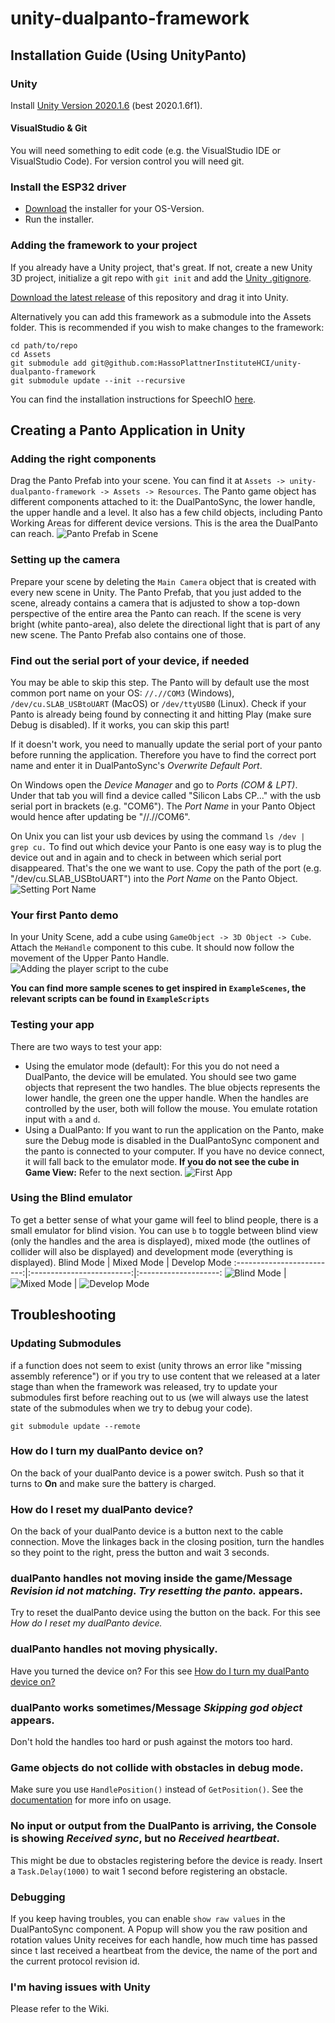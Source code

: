 # unity-dualpanto-framework

## Installation Guide (Using UnityPanto)

### Unity
Install [Unity Version 2020.1.6](https://unity3d.com/de/get-unity/download/archive) (best 2020.1.6f1).

#### VisualStudio & Git
You will need something to edit code (e.g. the VisualStudio IDE or VisualStudio Code).
For version control you will need git.

### Install the ESP32 driver
- [Download](https://www.silabs.com/products/development-tools/software/usb-to-uart-bridge-vcp-drivers) the installer for your OS-Version.
- Run the installer.

### Adding the framework to your project
If you already have a Unity project, that's great. If not, create a new Unity 3D project, initialize a git repo with `git init` and add the [Unity .gitignore](https://github.com/github/gitignore/blob/master/Unity.gitignore).

[Download the latest release](https://github.com/HassoPlattnerInstituteHCI/unity-dualpanto-framework/releases/tag/v1.2) of this repository and drag it into Unity. 

Alternatively you can add this framework as a submodule into the Assets folder. This is recommended if you wish to make changes to the framework:
```
cd path/to/repo
cd Assets
git submodule add git@github.com:HassoPlattnerInstituteHCI/unity-dualpanto-framework
git submodule update --init --recursive
```
You can find the installation instructions for SpeechIO [here](https://github.com/HassoPlattnerInstituteHCI/SpeechIOForUnity#installation). 

## Creating a Panto Application in Unity
### Adding the right components
Drag the Panto Prefab into your scene. You can find it at `Assets -> unity-dualpanto-framework -> Assets -> Resources`. The Panto game object has different components attached to it: the DualPantoSync, the lower handle, the upper handle and a level. It also has a few child objects, including Panto Working Areas for different device versions. This is the area the DualPanto can reach.
![Panto Prefab in Scene](/Documentation/readme_images/panto_prefab_with_highlights.png)

### Setting up the camera
Prepare your scene by deleting the `Main Camera` object that is created with every new scene in Unity. The Panto Prefab, that you just added to the scene, already contains a camera that is adjusted to show a top-down perspective of the entire area the Panto can reach.
If the scene is very bright (white panto-area), also delete the directional light that is part of any new scene. The Panto Prefab also contains one of those.

### Find out the serial port of your device, if needed
You may be able to skip this step. The Panto will by default use the most common port name on your OS: `//.//COM3` (Windows), `/dev/cu.SLAB_USBtoUART` (MacOS) or `/dev/ttyUSB0` (Linux). Check if your Panto is already being found by connecting it and hitting Play (make sure Debug is disabled). If it works, you can skip this part!

If it doesn't work, you need to manually update the serial port of your panto before running the application.
Therefore you have to find the correct port name and enter it in DualPantoSync's _Overwrite Default Port_.

On Windows open the _Device Manager_ and go to _Ports (COM & LPT)_. Under that tab you will find a device called "Silicon Labs CP..." with the usb serial port in brackets (e.g. "COM6"). 
The _Port Name_ in your Panto Object would hence after updating be "//.//COM6".

On Unix you can list your usb devices by using the command `ls /dev | grep cu.`
To find out which device your Panto is one easy way is to plug the device out and in again and to check in between which serial port disappeared. That's the one we want to use.
Copy the path of the port (e.g. "/dev/cu.SLAB_USBtoUART") into the _Port Name_ on the Panto Object.
![Setting Port Name](/Documentation/readme_images/portname_with_highlight.png)


### Your first Panto demo
In your Unity Scene, add a cube using `GameObject -> 3D Object -> Cube`. Attach the `MeHandle` component to this cube. It should now follow the movement of the Upper Panto Handle.
![Adding the player script to the cube](/Documentation/readme_images/adding_script_to_object.png)
  
**You can find more sample scenes to get inspired in `ExampleScenes`, the relevant scripts can be found in `ExampleScripts`**

### Testing your app
There are two ways to test your app:
* Using the emulator mode (default): For this you do not need a DualPanto, the device will be emulated. You should see two game objects that represent the two handles. The blue objects represents the lower handle, the green one the upper handle. When the handles are controlled by the user, both will follow the mouse. You emulate rotation input with `a` and `d`.
* Using a DualPanto: If you want to run the application on the Panto, make sure the Debug mode is disabled in the DualPantoSync component and the panto is connected to your computer. If you have no device connect, it will fall back to the emulator mode.
**If you do not see the cube in Game View:** Refer to the next section.
![First App](/Documentation/readme_images/first_app.gif)

### Using the Blind emulator
To get a better sense of what your game will feel to blind people, there is a small emulator for blind vision. You can use `b` to toggle between blind view (only the handles and the area is displayed), mixed mode (the outlines of collider will also be displayed) and development mode (everything is displayed).
Blind Mode                 | Mixed Mode                | Develop Mode
:-------------------------:|:-------------------------:|:--------------------:
![Blind Mode](/Documentation/readme_images/blind_mode.jpg)            |  ![Mixed Mode](/Documentation/readme_images/mixed_mode.jpg)          | ![Develop Mode](/Documentation/readme_images/develop_mode.jpg)

## Troubleshooting

### Updating Submodules
if a function does not seem to exist (unity throws an error like "missing assembly reference") or if you try to use content that we released at a later stage than when the framework was released, try to update your submodules first before reaching out to us (we will always use the latest state of the submodules when we try to debug your code). 

`git submodule update --remote`

### How do I turn my dualPanto device on?
On the back of your dualPanto device is a power switch. Push so that it turns to **On** and make sure the battery is charged.

### How do I reset my dualPanto device?
On the back of your dualPanto device is a button next to the cable connection. Move the linkages back in the closing position, turn the handles so they point to the right, press the button and wait 3 seconds.

### dualPanto handles not moving inside the game/Message _Revision id not matching. Try resetting the panto._ appears.
Try to reset the dualPanto device using the button on the back. For this see _How do I reset my dualPanto device._

### dualPanto handles not moving physically.
Have you turned the device on? For this see [How do I turn my dualPanto device on?](https://github.com/HassoPlattnerInstituteHCI/unity-dualpanto-framework/blob/master/README.md#how-do-i-turn-my-dualpanto-device-on)

### dualPanto works sometimes/Message _Skipping god object_ appears.
Don't hold the handles too hard or push against the motors too hard.

### Game objects do not collide with obstacles in debug mode.
Make sure you use `HandlePosition()` instead of `GetPosition()`. See the [documentation](https://github.com/HassoPlattnerInstituteHCI/unity-dualpanto-framework/blob/master/Assets/documentation/documentation.md) for more info on usage.


### No input or output from the DualPanto is arriving, the Console is showing *Received sync*, but no *Received heartbeat*.  
This might be due to obstacles registering before the device is ready. Insert a `Task.Delay(1000)` to wait 1 second before registering an obstacle.  

### Debugging
If you keep having troubles, you can enable `show raw values` in the DualPantoSync component. A Popup will show you the raw position and rotation values Unity receives for each handle, how much time has passed since t last received a heartbeat from the device, the name of the port and the current protocol revision id.

### I'm having issues with Unity
Please refer to the Wiki.
